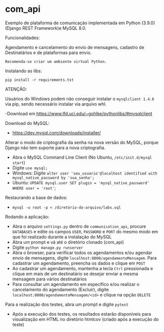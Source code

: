 # com_api
Exemplo de plataforma de comunicação implementada em Python (3.9.0) (Django REST Framework)e MySQL 8.0.

Funcionalidades:

Agendamento e cancelamento do envio de mensagens, cadastro de Destinatários e de plataformas para envio.

`Recomenda-se criar um ambiente virtual Python.`

Instalando as libs:

`pip install -r requirements.txt`

ATENÇÃO:


Usuários do Windows podem não conseguir instalar o `mysqlclient 1.4.6` via pip, sendo necessário instalar via arquivo whl. 

-Download em https://www.lfd.uci.edu/~gohlke/pythonlibs/#mysqlclient

Download do MySQL:
- https://dev.mysql.com/downloads/installer/


Alterar o modo de criptografia da senha na nova versão do MySQL, porque Django não tem suporte para a nova criptografia.

- Abra o MySQL Command Line Client (No Ubuntu, `/etc/init.d/mysql start`)
- Digite `use mysql;`
- Windows: Digite `alter user 'seu_usuario'@localhost identified with mysql_native_password by 'sua_senha';` 
- Ubuntu: `UPDATE mysql.user SET plugin = 'mysql_native_password' WHERE user = 'root'`;

Restaurando a base de dados:
- `mysql -u root -p < /diretório-do-arquivo/labs.sql`


Rodando a aplicação:
- Abra o arquivo `settings.py` dentro de `communication_api`, procure `DATABASES` e edite os campos `USER`, `PASSWORD` e `PORT` do mesmo modo em que foi realizado durante a instalação do MySQL 
- Abra um prompt e vá até o diretório clonado (com_api)
- Digite `python manage.py runserver`
- Abra o browser, para verificar todos os agendamentos e/ou agendar envio de mensagens, digite `localhost:8000/agendamentoMensagem`. Para cadastrar um agendamento, preencha os dados e clique em `POST`
- Ao cadastrar um agendamento, mantenha a tecla `Ctrl` pressionada e clique em mais de um destinatário se desejar enviar a mesma mensagem para vários destinatários
- Para consultar um agendamento em específico e/ou realizar o cancelamento do agendamento (Excluir), digite `localhost:8000/agendamentoMensagem/<id>` e clique na opção `DELETE`

Para a realização dos testes, abra um prompt e digite `pytest`
- Após a execução dos testes, os resultados estarão disponíveis para visualização em HTML no diretório htmlcov (criado após a execução do teste)